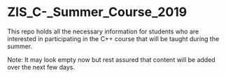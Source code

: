 # ZIS_C-_Summer_Course_2019
This repo holds all the necessary information for students who are interested in participating in the C++ course that will be taught during the summer.


Note: It may look empty now but rest assured that content will be added over the next few days.
